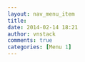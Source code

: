 ```yaml
---
layout: nav_menu_item
title: 
date: 2014-02-14 18:21
author: vnstack
comments: true
categories: [Menu 1]
---
```

 
